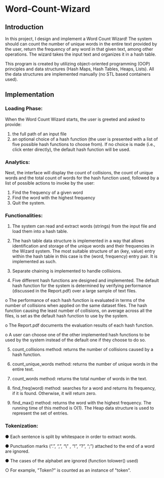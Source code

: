 # Word-Count-Wizard

## Introduction
In this project, I design and implement a Word Count Wizard! The system should can count the number of unique words in the entire text provided by the user, return the frequency of any word in that given text, among other operations. The wizard takes the input text and organizes it in a hash table. 

This program is created by utilizing object-oriented programming (OOP) principles and data structures (Hash Maps, Hash Tables, Heaps, Lists). All the data
structures are implemented manually  (no STL based containers used).

## Implementation

### Loading Phase: 
When the Word Count Wizard starts, the user is greeted and asked to provide: 
1) the full path of an input file
2) an optional choice of a hash function (the user is presented with a list of five possible hash functions to choose from).
If no choice is made (i.e., click enter directly), the default hash function will be used.

### Analytics: 
Next, the interface will display the count of collisions, the count of unique words and the total count of words for the hash function used, followed by a list of possible actions to invoke by the user: 
1) Find the frequency of a given word 
2) Find the word with the highest frequency
3) Quit the system.

### Functionalities:

1. The system can read and extract words (strings) from the input file and load them into a hash table.

2. The hash table data structure is implemented in a way that allows identification and storage of the unique words and their frequencies in the Wizard system. The most suitable structure of an (key, value) entry within the hash table in this case is the (word, frequency) entry pair. It is implemented as such.

3. Separate chaining is implemented to handle collisions.

4. Five different hash functions are designed and implemented. The default hash function for the system is determined by verifying performance (discussed in the Report.pdf) over a large sample of text files.

o The performance of each hash function is evaluated in terms of the number of collisions when applied on the same dataset files. The hash function causing the least number of collisions, on average across all the files, is set as the default hash function to use by the system.

o The Report.pdf documents the evaluation results of each hash function.

o A user can choose one of the other implemented hash functions to be used by the system instead of the default one if they choose to do so.




5. count_collisions method: returns the number of collisions caused by a hash function.

6. count_unique_words method: returns the number of unique words in the entire text.

7. count_words method: returns the total number of words in the text.

8. find_freq(word) method: searches for a word and returns its frequency, if it is found. Otherwise, it will return zero.

9. find_max() method: returns the word with the highest frequency. The running time of this method is O(1). The Heap data structure is used to represent the set of entries.


### Tokenization:
● Each sentence is split by whitespace in order to extract words.

● Punctuation marks (“.”, “,”, “\” , “!”, “?”, “;”) attached to the end of a word are ignored.

● The cases of the alphabet are ignored (function tolower() used)

○ For example, "Token?" is counted as an instance of "token".
